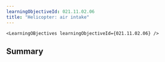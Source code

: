```yaml
---
learningObjectiveId: 021.11.02.06
title: "Helicopter: air intake"
---
```


```tsx eval
<LearningOBjectives learningObjectiveId={021.11.02.06} />
```

## Summary
